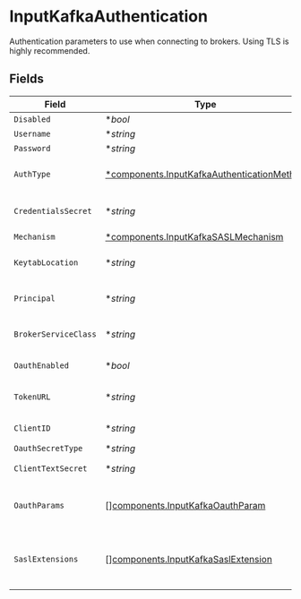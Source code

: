 # InputKafkaAuthentication

Authentication parameters to use when connecting to brokers. Using TLS is highly recommended.


## Fields

| Field                                                                                                   | Type                                                                                                    | Required                                                                                                | Description                                                                                             |
| ------------------------------------------------------------------------------------------------------- | ------------------------------------------------------------------------------------------------------- | ------------------------------------------------------------------------------------------------------- | ------------------------------------------------------------------------------------------------------- |
| `Disabled`                                                                                              | **bool*                                                                                                 | :heavy_minus_sign:                                                                                      | N/A                                                                                                     |
| `Username`                                                                                              | **string*                                                                                               | :heavy_minus_sign:                                                                                      | N/A                                                                                                     |
| `Password`                                                                                              | **string*                                                                                               | :heavy_minus_sign:                                                                                      | N/A                                                                                                     |
| `AuthType`                                                                                              | [*components.InputKafkaAuthenticationMethod](../../models/components/inputkafkaauthenticationmethod.md) | :heavy_minus_sign:                                                                                      | Enter credentials directly, or select a stored secret                                                   |
| `CredentialsSecret`                                                                                     | **string*                                                                                               | :heavy_minus_sign:                                                                                      | Select or create a secret that references your credentials                                              |
| `Mechanism`                                                                                             | [*components.InputKafkaSASLMechanism](../../models/components/inputkafkasaslmechanism.md)               | :heavy_minus_sign:                                                                                      | N/A                                                                                                     |
| `KeytabLocation`                                                                                        | **string*                                                                                               | :heavy_minus_sign:                                                                                      | Location of keytab file for authentication principal                                                    |
| `Principal`                                                                                             | **string*                                                                                               | :heavy_minus_sign:                                                                                      | Authentication principal, such as `kafka_user@example.com`                                              |
| `BrokerServiceClass`                                                                                    | **string*                                                                                               | :heavy_minus_sign:                                                                                      | Kerberos service class for Kafka brokers, such as `kafka`                                               |
| `OauthEnabled`                                                                                          | **bool*                                                                                                 | :heavy_minus_sign:                                                                                      | Enable OAuth authentication                                                                             |
| `TokenURL`                                                                                              | **string*                                                                                               | :heavy_minus_sign:                                                                                      | URL of the token endpoint to use for OAuth authentication                                               |
| `ClientID`                                                                                              | **string*                                                                                               | :heavy_minus_sign:                                                                                      | Client ID to use for OAuth authentication                                                               |
| `OauthSecretType`                                                                                       | **string*                                                                                               | :heavy_minus_sign:                                                                                      | N/A                                                                                                     |
| `ClientTextSecret`                                                                                      | **string*                                                                                               | :heavy_minus_sign:                                                                                      | Select or create a stored text secret                                                                   |
| `OauthParams`                                                                                           | [][components.InputKafkaOauthParam](../../models/components/inputkafkaoauthparam.md)                    | :heavy_minus_sign:                                                                                      | Additional fields to send to the token endpoint, such as scope or audience                              |
| `SaslExtensions`                                                                                        | [][components.InputKafkaSaslExtension](../../models/components/inputkafkasaslextension.md)              | :heavy_minus_sign:                                                                                      | Additional SASL extension fields, such as Confluent's logicalCluster or identityPoolId                  |
